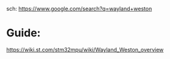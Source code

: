 sch: https://www.google.com/search?q=wayland+weston

# Guide:
https://wiki.st.com/stm32mpu/wiki/Wayland_Weston_overview
